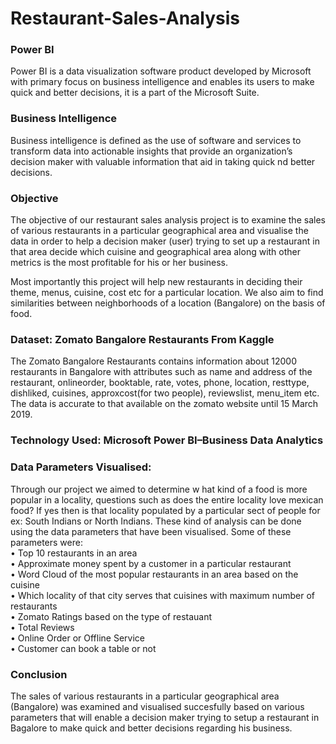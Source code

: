 # Restaurant-Sales-Analysis

### Power BI
Power BI is a data visualization software product developed by Microsoft with primary focus on business intelligence and enables its users to make quick and better decisions, it is a part of the Microsoft Suite. 

### Business Intelligence
Business intelligence is defined as the use of software and services to transform data into actionable insights that provide an organization’s decision maker with valuable information that aid in taking quick nd better decisions.

### Objective
The objective of our restaurant sales analysis project is to examine the sales of various restaurants in a particular geographical area and visualise the data in order to help a decision maker (user) trying to set up a restaurant in that area decide which cuisine and geographical area along with other metrics is the most profitable for his or her business.  

Most importantly this project will help new restaurants in deciding their theme, menus, cuisine, cost etc for a particular location. We also aim to find similarities between neighborhoods of a location (Bangalore) on the basis of food.

### Dataset: Zomato Bangalore Restaurants From Kaggle
The Zomato Bangalore Restaurants contains information about 12000 restaurants in Bangalore with attributes such as name and address of the restaurant, onlineorder, booktable, rate, votes, phone, location, resttype, dishliked, cuisines, approxcost(for two people), reviewslist, menu_item etc.  
The data is accurate to that available on the zomato website until 15 March 2019.

### Technology Used: Microsoft Power BI–Business Data Analytics

### Data Parameters Visualised:

Through our project we aimed to determine w hat kind of a food is more popular in a locality, questions such as does the entire locality love mexican food? If yes then is that locality populated by a particular sect of people for ex: South Indians or North Indians. These kind of analysis can be done using the data parameters that have been visualised. Some of these parameters were:  
• Top 10 restaurants in an area  
• Approximate money spent by a customer in a particular restaurant  
• Word Cloud of the most popular restaurants in an area based on the cuisine  
• Which locality of that city serves that cuisines with maximum number of restaurants  
• Zomato Ratings based on the type of restauant  
• Total Reviews  
• Online Order or Offline Service  
• Customer can book a table or not

### Conclusion
The sales of various restaurants in a particular geographical area (Bangalore) was examined and visualised succesfully based on various parameters that will enable a decision maker trying to setup a restaurant in Bagalore to make quick and better decisions regarding his business.

